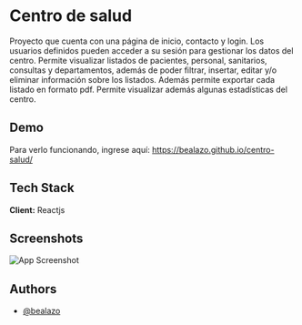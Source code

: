 
# Centro de salud

Proyecto que cuenta con una página de inicio, contacto y login.
Los usuarios definidos pueden acceder a su sesión para gestionar los datos del centro.
Permite visualizar listados de pacientes, personal, sanitarios, consultas y departamentos, además de poder filtrar, insertar, editar y/o eliminar
información sobre los listados. Además permite exportar cada listado en formato pdf.
Permite visualizar además algunas estadísticas del centro.


## Demo

 Para verlo funcionando, ingrese aquí: https://bealazo.github.io/centro-salud/


## Tech Stack

**Client:** Reactjs


## Screenshots

![App Screenshot](https://bealazo.github.io/portfolio/images/pic-2.png)


## Authors

- [@bealazo](https://github.com/bealazo)

